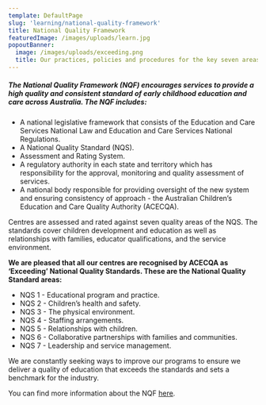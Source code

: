```yaml
---
template: DefaultPage
slug: 'learning/national-quality-framework'
title: National Quality Framework
featuredImage: /images/uploads/learn.jpg
popoutBanner:
  image: /images/uploads/exceeding.png
  title: Our practices, policies and procedures for the key seven areas are to a high standard and all our centres are rated by ACECQA as “Exceeding”. The exceeding rating is only reserved for high quality early learning centres.
---
```


##### The National Quality Framework (NQF) encourages services to provide a high quality and consistent standard of early childhood education and care across Australia. The NQF includes:

- A national legislative framework that consists of the Education and Care Services National Law and Education and Care Services National Regulations.
- A National Quality Standard (NQS).
- Assessment and Rating System.
- A regulatory authority in each state and territory which has responsibility for the approval, monitoring and quality assessment of services.
- A national body responsible for providing oversight of the new system and ensuring consistency of approach - the Australian Children’s Education and Care Quality Authority (ACECQA).

Centres are assessed and rated against seven quality areas of the NQS. The standards cover children development and education as well as relationships with families, educator qualifications, and the service environment.

**We are pleased that all our centres are recognised by ACECQA as ‘Exceeding’ National Quality Standards. These are the National Quality Standard areas:**

- NQS 1 - Educational program and practice.
- NQS 2 - Children’s health and safety.
- NQS 3 - The physical environment.
- NQS 4 - Staffing arrangements.
- NQS 5 - Relationships with children.
- NQS 6 - Collaborative partnerships with families and communities.
- NQS 7 - Leadership and service management.

We are constantly seeking ways to improve our programs to ensure we deliver a quality of education that exceeds the standards and sets a benchmark for the industry.

You can find more information about the NQF [here](#).
